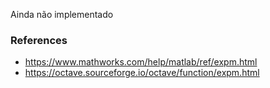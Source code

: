 Ainda não implementado

### References

- https://www.mathworks.com/help/matlab/ref/expm.html
- https://octave.sourceforge.io/octave/function/expm.html
